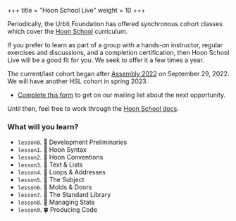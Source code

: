 +++
title = "Hoon School Live"
weight = 10
+++

Periodically, the Urbit Foundation has offered synchronous cohort classes which
cover the [Hoon School](/guides/core/hoon-school) curriculum.

If you prefer to learn as part of a group with a hands-on instructor, regular
exercises and discussions, and a completion certification, then Hoon School Live
will be a good fit for you.  We seek to offer it a few times a year.

The current/last cohort began after [Assembly 2022](https://assembly.urbit.org) on
September 29, 2022.  We will have another HSL cohort in spring 2023.

- [Complete this form](https://forms.gle/kgiPckuHaVtJng9r5) to get on our
  mailing list about the next opportunity.

Until then, feel free to work through the [Hoon School
docs](/guides/core/hoon-school).


###  What will you learn?

- `lesson0`.  🌱 Development Preliminaries
- `lesson1`.  🌺 Hoon Syntax
- `lesson2`.  🌿 Hoon Conventions
- `lesson3`.  🌵 Text & Lists
- `lesson4`.  🌳 Loops & Addresses
- `lesson5`.  🌻 The Subject
- `lesson6`.  🍁 Molds & Doors
- `lesson7`.  🌹 The Standard Library
- `lesson8`.  🌲 Managing State
- `lesson9`.  🍀 Producing Code
